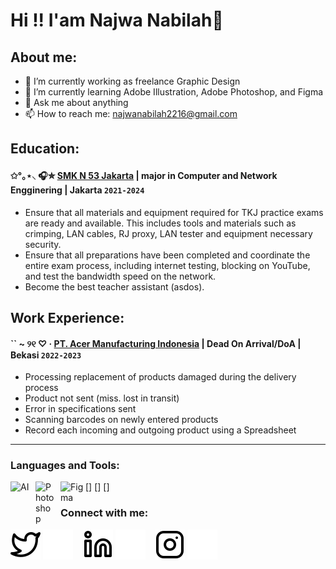 # Hi !! I'am Najwa Nabilah👋
## About me:
- 🚀 I’m currently working as freelance Graphic Design
- 🌱 I’m currently learning Adobe Illustration, Adobe Photoshop, and Figma
- 💬 Ask me about anything
- 📫 How to reach me: najwanabilah2216@gmail.com

## Education:

#### ✩°｡⋆⸜ 🎧✮ [SMK N 53 Jakarta](https://www.smkn53jkt.sch.id) | major in Computer and Network Engginering | Jakarta `2021-2024`
   - Ensure that all materials and equipment required for TKJ practice exams are ready and available. This includes tools and materials such as crimping, LAN cables, RJ proxy, LAN tester and equipment necessary security.
   - Ensure that all preparations have been completed and coordinate the entire exam process, including internet testing, blocking on YouTube, and test the bandwidth speed on the network.
   - Become the best teacher assistant (asdos).
 
## Work Experience:
#### `` ~ ୨୧ ♡ · [PT. Acer Manufacturing Indonesia](https://www.acer.com/id-id) | Dead On Arrival/DoA | Bekasi `2022-2023`
   - Processing replacement of products damaged during the delivery process
   - Product not sent (miss. lost in transit)
   - Error in specifications sent
   - Scanning barcodes on newly entered products
   - Record each incoming and outgoing product using a Spreadsheet
---

### Languages and Tools:

[<img align="left" alt="AI" width="30px" src="https://www.dolphincomputer.co.in/wp-content/uploads/2020/09/ai.jpg" style="padding-right:10px;" />]
[<img align="left" alt="Photoshop" width="30px" src="https://upload.wikimedia.org/wikipedia/commons/thumb/a/af/Adobe_Photoshop_CC_icon.svg/1200px-Adobe_Photoshop_CC_icon.svg.png" style="padding-right:10px;" />]
[<img align="left" alt="Figma" width="40px" src="https://logowik.com/content/uploads/images/figma.jpg" style="padding-right:0px;" />]

### Connect with me:

[![website](./img/twitter-light.svg)](https://twitter.com/aquawaesthetic)
[![website](./img/twitter-dark.svg)](https://twitter.com/aquawaesthetic)
&nbsp;&nbsp;
[![website](./img/linkedin-light.svg)](https://www.linkedin.com/in/nwnbllh)
[![website](./img/linkedin-dark.svg)](https://www.linkedin.com/in/nwnbllh)
&nbsp;&nbsp;
[![website](./img/instagram-light.svg)](https://instagram.com/nwnbllh)
[![website](./img/instagram-dark.svg)](https://instagram.com/nwnbllh)



[webdev]: https://github.com/vincentwidyan/vincentwidyan
